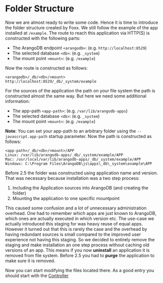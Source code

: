 Folder Structure
================

Now we are almost ready to write some code.
Hence it is time to introduce the folder structure created by Foxx.
We still follow the example of the app installed at `/example`.
The route to reach this application via HTTP(S) is constructed with the following parts:

* The ArangoDB endpoint `<arangodb>`: (e.g. `http://localhost:8529`)
* The selected database `<db>`: (e.g. `_system`)
* The mount point `<mount>`: (e.g. `/example`)

Now the route is constructed as follows:

```
<arangodb>/_db/<db>/<mount>
http://localhost:8529/_db/_system/example
```

For the sources of the application the path on your file system the path is constructed almost the same way.
But here we need some additional information:

* The app-path `<app-path>`: (e.g. `/var/lib/arangodb-apps`)
* The selected database `<db>`: (e.g. `_system`)
* The mount point `<mount>`: (e.g. `/example`)

**Note**: You can set your app-path to an arbitrary folder using the `--javascript.app-path` startup parameter.
Now the path is constructed as follows:

```
<app-path>/_db/<db>/<mount>/APP
Linux: /var/lib/arangodb-apps/_db/_system/example/APP
Mac: /usr/local/var/lib/arangodb-apps/_db/_system/example/APP
Windows: C:\Program Files\ArangoDB\js\apps\_db\_system\example\APP
```

Before 2.5 the folder was constructed using application name and version.
That was necessary because installation was a two step process:

<!-- <div class="versionDifference"-->
1. Including the Application sources into ArangoDB (and creating the folder)
2. Mounting the application to one specific mountpoint

This caused some confusion and a lot of unnecessary administration overhead.
One had to remember which apps are just known to ArangoDB, which ones are actually executed in which version etc.
The use-case we actually introduced this staging for was heavy reuse of equal apps.
However it turned out that this is rarely the case and the overhead by having redundant sources is small compared to the improved user experience not having this staging.
So we decided to entirely remove the staging and make installation an one step process without caching old versions of an app.
This means if you now **uninstall** an application it is removed from file system.
Before 2.5 you had to **purge** the application to make sure it is removed.
<!-- </div> -->

Now you can start modifying the files located there. As a good entry you should start with the [Controller](Controller.md)
